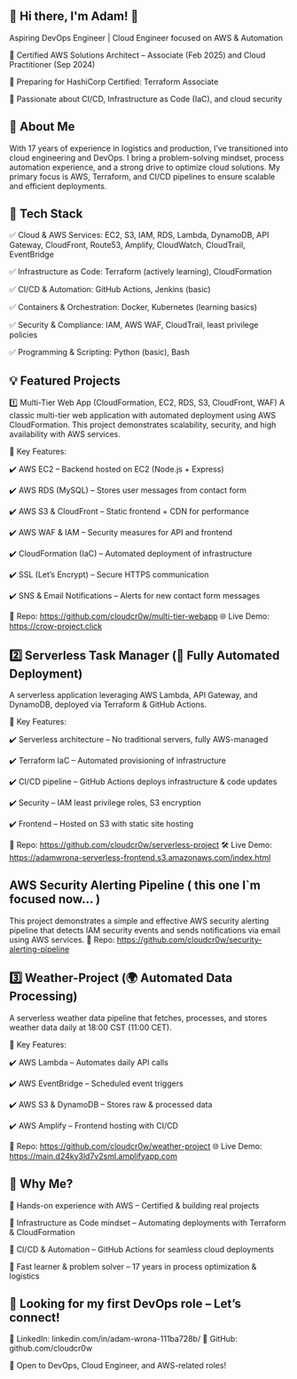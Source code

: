 ## 🚀 Hi there, I'm Adam! 👋
Aspiring DevOps Engineer | Cloud Engineer focused on AWS & Automation

🔹 Certified AWS Solutions Architect – Associate (Feb 2025) and Cloud Practitioner (Sep 2024)

🔹 Preparing for HashiCorp Certified: Terraform Associate

🔹 Passionate about CI/CD, Infrastructure as Code (IaC), and cloud security

## 📌 About Me

With 17 years of experience in logistics and production, I’ve transitioned into cloud engineering and DevOps. I bring a problem-solving mindset, process automation experience, and a strong drive to optimize cloud solutions. My primary focus is AWS, Terraform, and CI/CD pipelines to ensure scalable and efficient deployments.

## 🔧 Tech Stack 

✅ Cloud & AWS Services: EC2, S3, IAM, RDS, Lambda, DynamoDB, API Gateway, CloudFront, Route53, Amplify, CloudWatch, CloudTrail, EventBridge

✅ Infrastructure as Code: Terraform (actively learning), CloudFormation

✅ CI/CD & Automation: GitHub Actions, Jenkins (basic)

✅ Containers & Orchestration: Docker, Kubernetes (learning basics)

✅ Security & Compliance: IAM, AWS WAF, CloudTrail, least privilege policies

✅ Programming & Scripting: Python (basic), Bash

## 💡 Featured Projects


1️⃣ Multi-Tier Web App (CloudFormation, EC2, RDS, S3, CloudFront, WAF)
A classic multi-tier web application with automated deployment using AWS CloudFormation. This project demonstrates scalability, security, and high availability with AWS services.

📌 Key Features:

✔️ AWS EC2 – Backend hosted on EC2 (Node.js + Express)

✔️ AWS RDS (MySQL) – Stores user messages from contact form

✔️ AWS S3 & CloudFront – Static frontend + CDN for performance

✔️ AWS WAF & IAM – Security measures for API and frontend

✔️ CloudFormation (IaC) – Automated deployment of infrastructure

✔️ SSL (Let’s Encrypt) – Secure HTTPS communication

✔️ SNS & Email Notifications – Alerts for new contact form messages

🔗 Repo: https://github.com/cloudcr0w/multi-tier-webapp
🌐 Live Demo: https://crow-project.click



## 2️⃣ Serverless Task Manager (🚀 Fully Automated Deployment)
A serverless application leveraging AWS Lambda, API Gateway, and DynamoDB, deployed via Terraform & GitHub Actions.

📌 Key Features:

✔️ Serverless architecture – No traditional servers, fully AWS-managed

✔️ Terraform IaC – Automated provisioning of infrastructure

✔️ CI/CD pipeline – GitHub Actions deploys infrastructure & code updates

✔️ Security – IAM least privilege roles, S3 encryption

✔️ Frontend – Hosted on S3 with static site hosting

🔗 Repo: https://github.com/cloudcr0w/serverless-project
🛠 Live Demo: https://adamwrona-serverless-frontend.s3.amazonaws.com/index.html

## AWS Security Alerting Pipeline ( this one I`m focused now... )

This project demonstrates a simple and effective AWS security alerting pipeline that detects IAM security events and sends notifications via email using AWS services.
🔗 Repo: https://github.com/cloudcr0w/security-alerting-pipeline


## 3️⃣ Weather-Project (🌍 Automated Data Processing)

A serverless weather data pipeline that fetches, processes, and stores weather data daily at 18:00 CST (11:00 CET).

📌 Key Features:

✔️ AWS Lambda – Automates daily API calls

✔️ AWS EventBridge – Scheduled event triggers

✔️ AWS S3 & DynamoDB – Stores raw & processed data

✔️ AWS Amplify – Frontend hosting with CI/CD

🔗 Repo: https://github.com/cloudcr0w/weather-project
🌐 Live Demo: https://main.d24ky3ld7v2sml.amplifyapp.com


## 📢 Why Me?

🔹 Hands-on experience with AWS – Certified & building real projects

🔹 Infrastructure as Code mindset – Automating deployments with Terraform & CloudFormation

🔹 CI/CD & Automation – GitHub Actions for seamless cloud deployments

🔹 Fast learner & problem solver – 17 years in process optimization & logistics


## 📩 Looking for my first DevOps role – Let’s connect!

📌 LinkedIn: linkedin.com/in/adam-wrona-111ba728b/
📌 GitHub: github.com/cloudcr0w

🚀 Open to DevOps, Cloud Engineer, and AWS-related roles!



